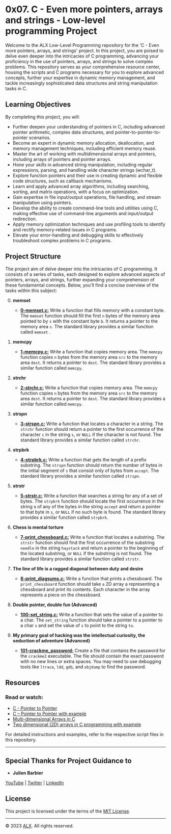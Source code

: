 # 0x07. C - Even more pointers, arrays and strings - Low-level programming Project

Welcome to the ALX Low-Level Programming repository for the 'C - Even more pointers, arrays, and strings' project. In this project, you are poised to delve even deeper into the intricacies of C programming, advancing your proficiency in the use of pointers, arrays, and strings to solve complex problems. This repository serves as your comprehensive resource center, housing the scripts and C programs necessary for you to explore advanced concepts, further your expertise in dynamic memory management, and tackle increasingly sophisticated data structures and string manipulation tasks in C.

## Learning Objectives

By completing this project, you will:

- Further deepen your understanding of pointers in C, including advanced pointer arithmetic, complex data structures, and pointer-to-pointer-to-pointer scenarios.
- Become an expert in dynamic memory allocation, deallocation, and memory management techniques, including efficient memory reuse.
- Master the art of working with multidimensional arrays and pointers, including arrays of pointers and pointer arrays.
- Hone your skills in advanced string manipulation, including regular expressions, parsing, and handling wide character strings (wchar_t).
- Explore function pointers and their use in creating dynamic and flexible code structures, such as callback mechanisms.
- Learn and apply advanced array algorithms, including searching, sorting, and matrix operations, with a focus on optimization.
- Gain expertise in file input/output operations, file handling, and stream manipulation using pointers.
- Develop the ability to create command-line tools and utilities using C, making effective use of command-line arguments and input/output redirection.
- Apply memory optimization techniques and use profiling tools to identify and rectify memory-related issues in C programs.
- Elevate your error-handling and debugging skills to effectively troubleshoot complex problems in C programs.

## Project Structure

The project aim of delve deeper into the intricacies of C programming. It consists of a series of tasks, each designed to explore advanced aspects of pointers, arrays, and strings, further expanding your comprehension of these fundamental concepts. Below, you'll find a concise overview of the tasks within this subject:

0. **memset**
    - **[0-memset.c:](0-memset.c)** Write a function that fills memory with a constant byte. The `memset` function should fill the first `n` bytes of the memory area pointed to by `s` with the constant byte `b`. It returns a pointer to the memory area `s`. The standard library provides a similar function called `memset`   .
    
1. **memcpy**
    - **[1-memcpy.c:](1-memcpy.c)** Write a function that copies memory area. The `memcpy` function copies `n` bytes from the memory area `src` to the memory area `dest`. It returns a pointer to `dest`. The standard library provides a similar function called `memcpy`.
    
2. **strchr**
    - **[2-strchr.c:](2-strchr.c)** Write a function that copies memory area. The `memcpy` function copies `n` bytes from the memory area `src` to the memory area `dest`. It returns a pointer to `dest`. The standard library provides a similar function called `memcpy`.
    
3. **strspn**
    - **[3-strspn.c:](3-strspn.c)** Write a function that locates a character in a string. The `strchr` function should return a pointer to the first occurrence of the character `c` in the string `s`, or `NULL` if the character is not found. The standard library provides a similar function called `strchr`.
    
4. **strpbrk**
    - **[4-strpbrk.c:](4-strpbrk.c)** Write a function that gets the length of a prefix substring. The `strspn` function should return the number of bytes in the initial segment of `s` that consist only of bytes from `accept`. The standard library provides a similar function called `strspn`.
    
5. **strstr**
    - **[5-strstr.c:](5-strstr.c)** Write a function that searches a string for any of a set of bytes. The `strpbrk` function should locate the first occurrence in the string s of any of the bytes in the string `accept` and return a pointer to that byte in `s`, or `NULL` if no such byte is found. The standard library provides a similar function called `strpbrk`.
    
6. **Chess is mental torture**
    - **[7-print_chessboard.c:](7-print_chessboard.c)** Write a function that locates a substring. The `strstr` function should find the first occurrence of the substring `needle` in the string `haystack` and return a pointer to the beginning of the located substring, or `NULL` if the substring is not found. The standard library provides a similar function called `strstr`.
    
7. **The line of life is a ragged diagonal between duty and desire**
    - **[8-print_diagsums.c:](8-print_diagsums.c)** Write a function that prints a chessboard. The `print_chessboard` function should take `a` 2D array a representing a chessboard and print its contents. Each character in the array represents a piece on the chessboard.
    
8. **Double pointer, double fun (Advanced)**
    - **[100-set_string.c:](100-set_string.c)** Write a function that sets the value of a pointer to a char. The `set_string` function should take a pointer to a pointer to a char `s` and set the value of `s` to point to the string `to`.
    
9. **My primary goal of hacking was the intellectual curiosity, the seduction of adventure (Advanced)**
    - **[101-crackme_password:](101-crackme_password)** Create a file that contains the password for the `crackme2` executable. The file should contain the exact password with no new lines or extra spaces. You may need to use debugging tools like `ltrace`, `ldd`, `gdb`, and `objdump` to find the password.
    
## Resources

### Read or watch:

- [C - Pointer to Pointer](https://www.tutorialspoint.com/cprogramming/c_pointer_to_pointer.htm)
- [C – Pointer to Pointer with example](https://beginnersbook.com/2014/01/c-pointer-to-pointer/)
- [Multi-dimensional Arrays in C](https://www.tutorialspoint.com/cprogramming/c_multi_dimensional_arrays.htm)
- [Two dimensional (2D) arrays in C programming with example](https://beginnersbook.com/2014/01/2d-arrays-in-c-example/)

For detailed instructions and examples, refer to the respective script files in this repository.

---

## Special Thanks for Project Guidance to 

- **Julien Barbier**

[YouTube](https://www.youtube.com/@0xJulien) | [Twitter](https://twitter.com/julienbarbier42) | [LinkedIn](https://www.linkedin.com/in/julienbarbier/)

## License

This project is licensed under the terms of the [MIT License](https://www.alxafrica.com/terms-conditions-portal/).

---

© 2023 [ALX](https://www.alxafrica.com/). All rights reserved.
